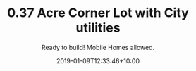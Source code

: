 ---
title: '0.37 Acre Corner Lot with City utilities'
date: 2019-01-09T12:33:46+10:00
draft: false
weight: 1
# UI stuff
headerstyle: "page-header-xtrasmall"
class: "property-page"
navstyle: ""
colorOnScroll: 1
# property data
status: Available
payments:
    aterms:
        title: Finance Terms
        price: $179/mo
        priceNote: For 36 Months
        downPayment: $399 Down Payment
        downPayLink: ''
    bcash:
        title: Cash Discount 
        price: $4,799
        priceDiscount: $6,799
        downPayment: $399 Down Payment
        downPayLink: ''
subtitle: "Ready to build! Mobile Homes allowed."
description: "<p>Escape to Meadview where you'll be surrounded by rising mountain peaks</p>
<p></p>"
thumbnail: '/img/properties/30475-stillwater-dr/stillwater-5.png'
sections:
    info: 
        state: Arizona
        county: Mohave
        acreage: 0.37
        nearest_city: "Kingman"
        apn: 343-26-081
        address: "30475 N STILLWATER DR"
        zip: 86444
        TAXES: $87.34 /year
        HOA: $40 / year
    features:
        -
            icon: fa-th-large
            label: "ACRES"
            data: "0.37"
        -
            icon: fa-home
            label: "SUBDIVISION"
            data: "Meadview Valley"
        -
            icon: fa-book
            label: "ZONING"
            data: "R1/10M"
        -
            icon: fa-road
            label: "ACCESS"
            data: "Paved"
        -
            icon: fa-plug
            label: "POWER"
            data: "City"
        -
            icon: fa-tint
            label: "WATER"
            data: "City"
        -
            icon: fa-tint
            label: "SEPTIC"
            data: "REQUIRED"
        -
            icon: fa-map-marker 
            label: "COORDINATES"
            data: "36.009179, -114.063542"
    nearby:
        -
            title: "Mohave County"
            description: |-
                Mohave County is home to so many great adventure opportunities! You can hang out above the Grand Canyon on the Skywalk, see London Bridge or explore Parashant National Monument Park. If water is more your thing, Lake Havasu is just an hour away. 
    county:
        - 
          title: County Website
          link:	 https://www.mohavecounty.us/default.aspx
        - 
          title: Assessor
          phone: 928-753-0703
          link: https://www.mohavecounty.us/ContentPage.aspx?id=111
        - 
          title: Treasurer
          phone: 928-753-0737
          link: https://www.mohavecounty.us/ContentPage.aspx?id=132
        -
          title: Recorder/Clerk
          phone: 928-753-0701
          link: https://www.mohavecounty.us/ContentPage.aspx?id=129
        -
          title: Planning / Zoning
          phone: 928-757-0903 
          link: https://www.mohavecounty.us/ContentPage.aspx?id=124&cid=360 
        - 
          title: GIS Website
          link:	https://mcgis2.mohavecounty.us/html5/?viewer=moh&run=ParcelIDSearch&ParcelId

resources: 
- src: "/img/properties/30475-stillwater-dr/stillwater-1.png"
  name: '30475 N Stillwater - Meadview'
  title: 
- src: "/img/properties/30475-stillwater-dr/stillwater-2.png"
  name: '30475 N Stillwater - Meadview'
  title: 
- src: "/img/properties/30475-stillwater-dr/stillwater-3.png"
  name: '30475 N Stillwater - Meadview'
  title:
- src: "/img/properties/30475-stillwater-dr/stillwater-4.png"
  name: '30475 N Stillwater - Meadview'
  title:
- src: "/img/properties/30475-stillwater-dr/stillwater-5.png"
  name: '30475 N Stillwater - Meadview'
  title: 
- src: "/img/properties/30475-stillwater-dr/stillwater-6.png"
  name: '30475 N Stillwater - Meadview'
  title: 
- src: "/img/properties/30475-stillwater-dr/stillwater-7.png"
  name: '30475 N Stillwater - Meadview'
  title: 
- src: "/img/properties/30475-stillwater-dr/stillwater-8.png"
  name: '30475 N Stillwater - Meadview'
  title: 
- src: "/img/properties/30475-stillwater-dr/stillwater-9.png"
  name: '30475 N Stillwater - Meadview'
  title: 
- src: "/img/properties/30475-stillwater-dr/stillwater-10.png"
  name: '30475 N Stillwater - Meadview'
  title: 
- src: "/img/properties/30475-stillwater-dr/stillwater-11.png"
  name: '30475 N Stillwater - Meadview'
  title: 
---